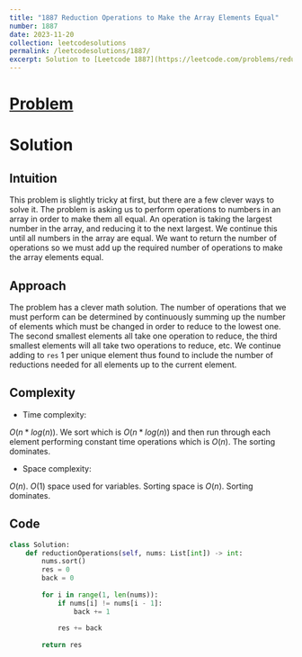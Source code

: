 ```yaml
---
title: "1887 Reduction Operations to Make the Array Elements Equal"
number: 1887
date: 2023-11-20
collection: leetcodesolutions
permalink: /leetcodesolutions/1887/
excerpt: Solution to [Leetcode 1887](https://leetcode.com/problems/reduction-operations-to-make-the-array-elements-equal/description/)
---
```

# [Problem](https://leetcode.com/problems/reduction-operations-to-make-the-array-elements-equal/description/)

# Solution

## Intuition

<!-- Describe your first thoughts on how to solve this problem. -->
This problem is slightly tricky at first, but there are a few clever ways to solve it. The problem is asking us to perform operations to numbers in an array in order to make them all equal. An operation is taking the largest number in the array, and reducing it to the next largest. We continue this until all numbers in the array are equal. We want to return the number of operations so we must add up the required number of operations to make the array elements equal.

## Approach

<!-- Describe your approach to solving the problem. -->
The problem has a clever math solution. The number of operations that we must perform can be determined by continuously summing up the number of elements which must be changed in order to reduce to the lowest one. The second smallest elements all take one operation to reduce, the third smallest elements will all take two operations to reduce, etc. We continue adding to `res` 1 per unique element thus found to include the number of reductions needed for all elements up to the current element.

## Complexity

- Time complexity:

<!-- Add your time complexity here, e.g. $$O(n)$$ -->
$O(n*log(n))$. We sort which is $O(n*log(n))$ and then run through each element performing constant time operations which is $O(n)$. The sorting dominates.

- Space complexity:

<!-- Add your space complexity here, e.g. $$O(n)$$ -->
$O(n)$. $O(1)$ space used for variables. Sorting space is $O(n)$. Sorting dominates.

## Code
```python
class Solution:
    def reductionOperations(self, nums: List[int]) -> int:
        nums.sort()
        res = 0
        back = 0
        
        for i in range(1, len(nums)):
            if nums[i] != nums[i - 1]:
                back += 1
                
            res += back
        
        return res
```